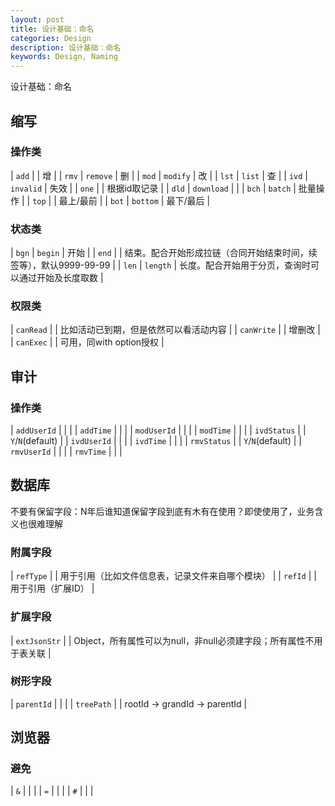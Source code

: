 ```yaml
---
layout: post
title: 设计基础：命名
categories: Design
description: 设计基础：命名
keywords: Design, Naming
---
```



设计基础：命名

## 缩写

### 操作类
| `add` | | 增 |
| `rmv` | `remove` | 删 |
| `mod` | `modify` | 改 |
| `lst` | `list` | 查 |
| `ivd` | `invalid` | 失效 |
| `one` | | 根据id取记录 |
| `dld` | `download` | |
| `bch` | `batch` | 批量操作 |
| `top` | | 最上/最前 |
| `bot` | `bottom` | 最下/最后 |

### 状态类
| `bgn` | `begin` | 开始 |
| `end` | | 结束。配合开始形成拉链（合同开始结束时间，续签等），默认9999-99-99 |
| `len` | `length` | 长度。配合开始用于分页，查询时可以通过开始及长度取数 |

### 权限类
| `canRead` | | 比如活动已到期，但是依然可以看活动内容 |
| `canWrite` | | 增删改 |
| `canExec` | | 可用，同with option授权 |


## 审计

### 操作类
| `addUserId` | | |
| `addTime` | | |
| `modUserId` | | |
| `modTime` | | |
| `ivdStatus` | | `Y`/`N`(default) |
| `ivdUserId` | | |
| `ivdTime` | | |
| `rmvStatus` | | `Y`/`N`(default) |
| `rmvUserId` | | |
| `rmvTime` | | |


## 数据库
不要有保留字段：N年后谁知道保留字段到底有木有在使用？即使使用了，业务含义也很难理解

### 附属字段
| `refType` | | 用于引用（比如文件信息表，记录文件来自哪个模块） |
| `refId` | | 用于引用（扩展ID） |

### 扩展字段
| `extJsonStr` | | Object，所有属性可以为null，非null必须建字段；所有属性不用于表关联 |

### 树形字段
| `parentId` | | |
| `treePath` | | rootId -> grandId -> parentId |


## 浏览器

### 避免
| `&` | | |
| `=` | | |
| `#` | | |
